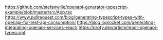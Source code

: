 https://github.com/stefanwille/openapi-generator-typescript-example/blob/master/src/App.tsx
https://www.pullrequest.com/blog/generating-typescript-types-with-openapi-for-rest-api-consumption/
https://blog.logrocket.com/generating-integrating-openapi-services-react/
https://profy.dev/article/react-openapi-typescript